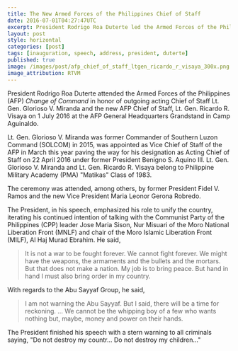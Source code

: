 ```yaml
---
title: The New Armed Forces of the Philippines Chief of Staff
date: 2016-07-01T04:27:47UTC
excerpt: President Rodrigo Roa Duterte led the Armed Forces of the Philippines Change of Command in Camp Aguinaldo in honor of outgoing Chief of Staff Lt. Gen. Glorioso V. Miranda and the incoming Chief of Staff Lt. Gen. Ricardo R. Visaya.
layout: post
style: horizontal
categories: [post]
tags: [inauguration, speech, address, president, duterte]
published: true
image: /images/post/afp_chief_of_staff_ltgen_ricardo_r_visaya_300x.png
image_attribution: RTVM
---
```


President Rodrigo Roa Duterte attended the Armed Forces of the Philippines (AFP) _Change of Command_ in honor of outgoing acting Chief of Staff Lt. Gen. Glorioso V. Miranda and the new AFP Chief of Staff, Lt. Gen. Ricardo R. Visaya on 1 July 2016 at the AFP General Headquarters Grandstand in Camp Aguinaldo.

Lt. Gen. Glorioso V. Miranda was former Commander of Southern Luzon Command (SOLCOM) in 2015, was appointed as Vice Chief of Staff of the AFP in March this year paving the way for his designation as Acting Chief of Staff on 22 April 2016 under former President Benigno S. Aquino III.
Lt. Gen. Glorioso V. Miranda and Lt. Gen. Ricardo R. Visaya belong to Philippine Military Academy (PMA) "Matikas" Class of 1983.

The ceremony was attended, among others, by former President Fidel V. Ramos and the new Vice President Maria Leonor Gerona Robredo.

The President, in his speech, emphasized his role to unify the country, iterating his continued intention of talking with the Communist Party of the Philippines (CPP) leader Jose Maria Sison, Nur Misuari of the Moro National Liberation Front (MNLF) and chair of the Moro Islamic Liberation Front (MILF), Al Haj Murad Ebrahim. He said,

> It is not a war to be fought forever.
We cannot fight forever.
We might have the weapons, the armaments and the bullets and the mortars.
But that does not make a nation.
My job is to bring peace.
But hand in hand I must also bring order in my country.

With regards to the Abu Sayyaf Group, he said,

> I am not warning the Abu Sayyaf. But I said, there will be a time for reckoning. ... We cannot be the whipping boy of a few who wants nothing but, maybe, money and power on their hands.

The President finished his speech with a stern warning to all criminals saying, "Do not destroy my countr... Do not destroy my children..."






   